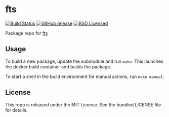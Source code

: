 fts
==========

[![Build Status](https://img.shields.io/circleci/project/amylum/fts/master.svg)](https://circleci.com/gh/amylum/fts)
[![GitHub release](https://img.shields.io/github/release/amylum/fts.svg)](https://github.com/amylum/fts/releases)
[![BSD Licensed](https://img.shields.io/badge/license-BSD-green.svg)](https://tldrlegal.com/license/bsd-3-clause-license-(revised))

Package repo for [fts](https://sourceware.org/fts/)

## Usage

To build a new package, update the submodule and run `make`. This launches the docker build container and builds the package.

To start a shell in the build environment for manual actions, run `make manual`.

## License

This repo is released under the MIT License. See the bundled LICENSE file for details.

